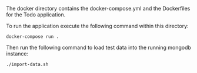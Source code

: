 The docker directory contains the docker-compose.yml and the Dockerfiles for the Todo application.

To run the application execute the following command within this directory:

`docker-compose run .`

Then run the following command to load test data into the running mongodb instance:

`./import-data.sh` 



